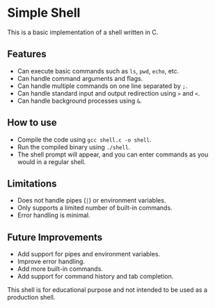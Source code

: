 
# Simple Shell

This is a basic implementation of a shell written in C.

## Features

-   Can execute basic commands such as `ls`, `pwd`, `echo`, etc.
-   Can handle command arguments and flags.
-   Can handle multiple commands on one line separated by `;`.
-   Can handle standard input and output redirection using `>` and `<`.
-   Can handle background processes using `&`.

## How to use

-   Compile the code using `gcc shell.c -o shell`.
-   Run the compiled binary using `./shell`.
-   The shell prompt will appear, and you can enter commands as you would in a regular shell.

## Limitations

-   Does not handle pipes (`|`) or environment variables.
-   Only supports a limited number of built-in commands.
-   Error handling is minimal.

## Future Improvements

-   Add support for pipes and environment variables.
-   Improve error handling.
-   Add more built-in commands.
-   Add support for command history and tab completion.

This shell is for educational purpose and not intended to be used as a production shell.